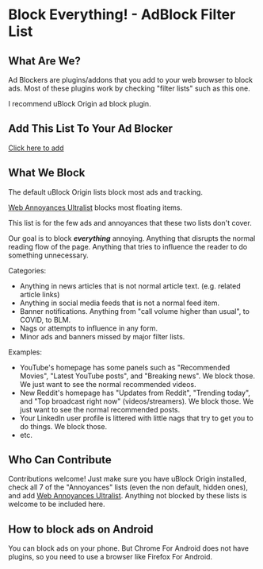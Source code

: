 # Block Everything! - AdBlock Filter List

## What Are We?

Ad Blockers are plugins/addons that you add to your web browser to block ads. Most of these plugins work by checking "filter lists" such as this one.

I recommend uBlock Origin ad block plugin.

## Add This List To Your Ad Blocker

[Click here to add](https://subscribe.adblockplus.org/?location=https://raw.githubusercontent.com/RedDragonWebDesign/block-everything/master/block-everything.txt&title=Block%20Everything%21)

## What We Block

The default uBlock Origin lists block most ads and tracking.

[Web Annoyances Ultralist](https://github.com/yourduskquibbles/webannoyances) blocks most floating items.

This list is for the few ads and annoyances that these two lists don't cover.

Our goal is to block ***everything*** annoying. Anything that disrupts the normal reading flow of the page. Anything that tries to influence the reader to do something unnecessary.

Categories:

- Anything in news articles that is not normal article text. (e.g. related article links)
- Anything in social media feeds that is not a normal feed item.
- Banner notifications. Anything from "call volume higher than usual", to COVID, to BLM.
- Nags or attempts to influence in any form.
- Minor ads and banners missed by major filter lists.

Examples:

- YouTube's homepage has some panels such as "Recommended Movies", "Latest YouTube posts", and "Breaking news". We block those. We just want to see the normal recommended videos.
- New Reddit's homepage has "Updates from Reddit", "Trending today", and "Top broadcast right now" (videos/streamers). We block those. We just want to see the normal recommended posts.
- Your LinkedIn user profile is littered with little nags that try to get you to do things. We block those.
- etc.

## Who Can Contribute

Contributions welcome! Just make sure you have uBlock Origin installed, check all 7 of the "Annoyances" lists (even the non default, hidden ones), and add [Web Annoyances Ultralist](https://subscribe.adblockplus.org/?location=https://raw.githubusercontent.com/yourduskquibbles/webannoyances/master/ultralist.txt&title=Web%20Annoyances%20Ultralist). Anything not blocked by these lists is welcome to be included here.

## How to block ads on Android

You can block ads on your phone. But Chrome For Android does not have plugins, so you need to use a browser like Firefox For Android.